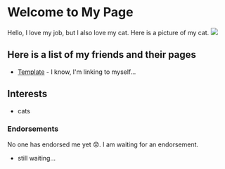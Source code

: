 # Welcome to My Page

Hello, I love my job, but I also love my cat. Here is a picture of my cat.
![](/git-tutorial/images/covalent-bond.jpg)

## Here is a list of my friends and their pages

* [Template](/git-tutorial/template.html) - I know, I'm linking to myself...

## Interests

* cats

### Endorsements

No one has endorsed me yet 😞. I am waiting for an endorsement.

* still waiting...